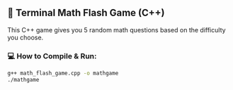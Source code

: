 ## 🧠 Terminal Math Flash Game (C++)

This C++ game gives you 5 random math questions based on the difficulty you choose.

### 💻 How to Compile & Run:
```bash
g++ math_flash_game.cpp -o mathgame
./mathgame
